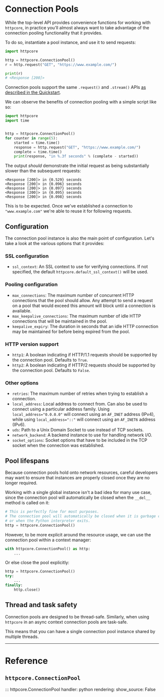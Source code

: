 # Connection Pools

While the top-level API provides convenience functions for working with `httpcore`,
in practice you'll almost always want to take advantage of the connection pooling
functionality that it provides.

To do so, instantiate a pool instance, and use it to send requests:

```python
import httpcore

http = httpcore.ConnectionPool()
r = http.request("GET", "https://www.example.com/")

print(r)
# <Response [200]>
```

Connection pools support the same `.request()` and `.stream()` APIs [as described in the Quickstart](../quickstart).

We can observe the benefits of connection pooling with a simple script like so:

```python
import httpcore
import time


http = httpcore.ConnectionPool()
for counter in range(5):
    started = time.time()
    response = http.request("GET", "https://www.example.com/")
    complete = time.time()
    print(response, "in %.3f seconds" % (complete - started))
```

The output *should* demonstrate the initial request as being substantially slower than the subsequent requests:

```
<Response [200]> in {0.529} seconds
<Response [200]> in {0.096} seconds
<Response [200]> in {0.097} seconds
<Response [200]> in {0.095} seconds
<Response [200]> in {0.098} seconds
```

This is to be expected. Once we've established a connection to `"www.example.com"` we're able to reuse it for following requests.

## Configuration

The connection pool instance is also the main point of configuration. Let's take a look at the various options that it provides:

### SSL configuration

* `ssl_context`: An SSL context to use for verifying connections.
                 If not specified, the default `httpcore.default_ssl_context()`
                 will be used.

### Pooling configuration

* `max_connections`: The maximum number of concurrent HTTP connections that the pool
                     should allow. Any attempt to send a request on a pool that would
                     exceed this amount will block until a connection is available.
* `max_keepalive_connections`: The maximum number of idle HTTP connections that will
                               be maintained in the pool.
* `keepalive_expiry`: The duration in seconds that an idle HTTP connection may be
                      maintained for before being expired from the pool.

### HTTP version support

* `http1`: A boolean indicating if HTTP/1.1 requests should be supported by the connection
           pool. Defaults to `True`.
* `http2`: A boolean indicating if HTTP/2 requests should be supported by the connection
           pool. Defaults to `False`.

### Other options

* `retries`: The maximum number of retries when trying to establish a connection.
* `local_address`: Local address to connect from. Can also be used to connect using
                   a particular address family. Using `local_address="0.0.0.0"` will
                   connect using an `AF_INET` address (IPv4), while using `local_address="::"`
                   will connect using an `AF_INET6` address (IPv6).
* `uds`: Path to a Unix Domain Socket to use instead of TCP sockets.
* `network_backend`: A backend instance to use for handling network I/O.
* `socket_options`: Socket options that have to be included in the TCP socket when the connection was established.

## Pool lifespans

Because connection pools hold onto network resources, careful developers may want to ensure that instances are properly closed once they are no longer required.

Working with a single global instance isn't a bad idea for many use case, since the connection pool will automatically be closed when the `__del__` method is called on it:

```python
# This is perfectly fine for most purposes.
# The connection pool will automatically be closed when it is garbage collected,
# or when the Python interpreter exits.
http = httpcore.ConnectionPool()
```

However, to be more explicit around the resource usage, we can use the connection pool within a context manager:

```python
with httpcore.ConnectionPool() as http:
    ...
```

Or else close the pool explicitly:

```python
http = httpcore.ConnectionPool()
try:
    ...
finally:
    http.close()
```

## Thread and task safety

Connection pools are designed to be thread-safe. Similarly, when using `httpcore` in an async context connection pools are task-safe.

This means that you can have a single connection pool instance shared by multiple threads.

---

# Reference

## `httpcore.ConnectionPool`

::: httpcore.ConnectionPool
    handler: python
    rendering:
        show_source: False
